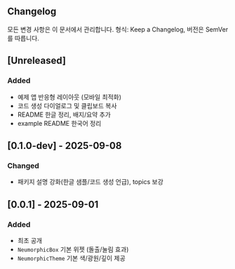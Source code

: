 ## Changelog

모든 변경 사항은 이 문서에서 관리합니다. 형식: Keep a Changelog, 버전은 SemVer를 따릅니다.

## [Unreleased]
### Added
- 예제 앱 반응형 레이아웃 (모바일 최적화)
- 코드 생성 다이얼로그 및 클립보드 복사
- README 한글 정리, 배지/요약 추가
- example README 한국어 정리

## [0.1.0-dev] - 2025-09-08
### Changed
- 패키지 설명 강화(한글 샘플/코드 생성 언급), topics 보강

## [0.0.1] - 2025-09-01
### Added
- 최초 공개
- `NeumorphicBox` 기본 위젯 (돌출/눌림 효과)
- `NeumorphicTheme` 기본 색/광원/깊이 제공
